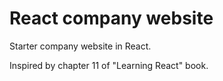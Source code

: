 React company website
===

Starter company website in React.

Inspired by chapter 11 of "Learning React" book.

